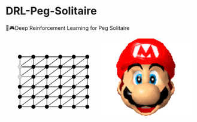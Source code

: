 # DRL-Peg-Solitaire
🤖🎮Deep Reinforcement Learning for Peg Solitaire

<p float="left">
  <img src="https://github.com/wQuole/wQuole/blob/master/files/diamond6_500_episodes_epsilon0995_neural_hole00.gif?raw=true" width="49%%">
  <img src="https://github.com/wQuole/wQuole/blob/master/files/LMAO.gif?raw=true" width="49%">
</p>
